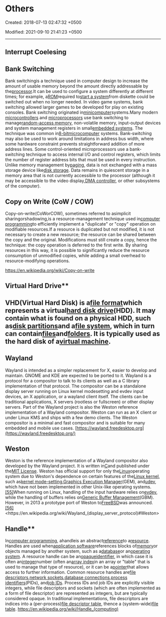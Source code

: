 # Others

Created: 2018-07-13 02:47:32 +0500

Modified: 2021-09-10 21:41:23 +0500

---

## Interrupt Coelesing
## Bank Switching

Bank switchingis a technique used in computer design to increase the amount of usable memory beyond the amount directly addressable by the[processor](https://en.wikipedia.org/wiki/Microprocessor).It can be used to configure a system differently at different times; for example, a[ROM](https://en.wikipedia.org/wiki/Read-only_memory)required to[start a system](https://en.wikipedia.org/wiki/Booting)from diskette could be switched out when no longer needed. In video game systems, bank switching allowed larger games to be developed for play on existing consoles.
Bank switching originated in[minicomputer](https://en.wikipedia.org/wiki/Minicomputer)systems.Many modern [microcontrollers](https://en.wikipedia.org/wiki/Microcontroller) and [microprocessors](https://en.wikipedia.org/wiki/Microprocessor) use bank switching to manage[random-access memory](https://en.wikipedia.org/wiki/Random-access_memory), non-volatile memory, input-output devices and system management registers in small[embedded systems](https://en.wikipedia.org/wiki/Embedded_system). The technique was common in[8-bit](https://en.wikipedia.org/wiki/8-bit)[microcomputer](https://en.wikipedia.org/wiki/Microcomputer) systems. Bank-switching may also be used to work around limitations in address bus width, where some hardware constraint prevents straightforward addition of more address lines. Some control-oriented microprocessors use a bank-switching technique to access internal I/O and control registers, which limits the number of register address bits that must be used in every instruction.
Unlike memory management by[paging](https://en.wikipedia.org/wiki/Paging), data is not exchanged with a mass storage device like[disk storage](https://en.wikipedia.org/wiki/Disk_storage). Data remains in quiescent storage in a memory area that is not currently accessible to the processor (although it may be accessible to the video display,[DMA controller](https://en.wikipedia.org/wiki/Direct_memory_access), or other subsystems of the computer).
## Copy on Write (CoW / COW)

Copy-on-write(CoWorCOW), sometimes referred to asimplicit sharingorshadowing,is a resource-management technique used in[computer programming](https://en.wikipedia.org/wiki/Computer_programming)to efficiently implement a "duplicate" or "copy" operation on modifiable resources.If a resource is duplicated but not modified, it is not necessary to create a new resource; the resource can be shared between the copy and the original. Modifications must still create a copy, hence the technique: the copy operation is deferred to the first write. By sharing resources in this way, it is possible to significantly reduce the resource consumption of unmodified copies, while adding a small overhead to resource-modifying operations.

<https://en.wikipedia.org/wiki/Copy-on-write>

## Virtual Hard Drive**

## VHD(Virtual Hard Disk) is a[file format](https://en.wikipedia.org/wiki/File_format)which represents a virtual[hard disk drive](https://en.wikipedia.org/wiki/Hard_disk_drive)(HDD). It may contain what is found on a physical HDD, such as[disk partitions](https://en.wikipedia.org/wiki/Disk_partition)and a[file system](https://en.wikipedia.org/wiki/File_system), which in turn can contain[files](https://en.wikipedia.org/wiki/Computer_file)and[folders](https://en.wikipedia.org/wiki/Folder_(computing)). It is typically used as the hard disk of a[virtual machine](https://en.wikipedia.org/wiki/Virtual_machine).
## Wayland

Wayland is intended as a simpler replacement for X, easier to develop and maintain. GNOME and KDE are expected to be ported to it.
Wayland is a protocol for a compositor to talk to its clients as well as a C library implementation of that protocol. The compositor can be a standalone display server running on Linux kernel modesetting and evdev input devices, an X application, or a wayland client itself. The clients can be traditional applications, X servers (rootless or fullscreen) or other display servers.
Part of the Wayland project is also the Weston reference implementation of a Wayland compositor. Weston can run as an X client or under Linux KMS and ships with a few demo clients. The Weston compositor is a minimal and fast compositor and is suitable for many embedded and mobile use cases.
[https://wayland.freedesktop.org](https://wayland.freedesktop.org/)
## Weston

Weston is the reference implementation of a Wayland compositor also developed by the Wayland project. It is written in[C](https://en.wikipedia.org/wiki/C_(programming_language))and published under the[MIT License](https://en.wikipedia.org/wiki/MIT_License). Weston has official support for only the[Linux](https://en.wikipedia.org/wiki/Linux)operating system due to Weston's dependence on certain features of the[Linux kernel](https://en.wikipedia.org/wiki/Linux_kernel), such as[kernel mode-setting](https://en.wikipedia.org/wiki/KMS_driver),[Graphics Execution Manager](https://en.wikipedia.org/wiki/Graphics_Execution_Manager)(GEM), and[udev](https://en.wikipedia.org/wiki/Udev), which have not been implemented in other Unix-like operating systems.[[55]](https://en.wikipedia.org/wiki/Wayland_(display_server_protocol)#cite_note-wayland_README-55)When running on Linux, handling of the input hardware relies on[evdev](https://en.wikipedia.org/wiki/Evdev), while the handling of buffers relies on[Generic Buffer Management](https://en.wikipedia.org/wiki/Generic_Buffer_Management)(GBM). However, in 2013 a prototype port of Weston to[FreeBSD](https://en.wikipedia.org/wiki/FreeBSD)was announced.[[56]](https://en.wikipedia.org/wiki/Wayland_(display_server_protocol)#cite_note-Larabel_2013_freebsd-56)
<https://en.wikipedia.org/wiki/Wayland_(display_server_protocol)#Weston>

## Handle**

In[computer programming](https://en.wikipedia.org/wiki/Computer_programming), ahandleis an abstract[reference](https://en.wikipedia.org/wiki/Reference_(computer_science))to a[resource](https://en.wikipedia.org/wiki/System_resource). Handles are used when[application software](https://en.wikipedia.org/wiki/Application_software)references blocks of[memory](https://en.wikipedia.org/wiki/Memory_(computing))or objects managed by another system, such as a[database](https://en.wikipedia.org/wiki/Database)or an[operating system](https://en.wikipedia.org/wiki/Operating_system). A resource handle can be an[opaque](https://en.wikipedia.org/wiki/Opaque_data_type)[identifier](https://en.wikipedia.org/wiki/Identifier), in which case it is often an[integer](https://en.wikipedia.org/wiki/Integer)number (often an[array index](https://en.wikipedia.org/wiki/Array_index)in an array or "table" that is used to manage that type of resource), or it can be a[pointer](https://en.wikipedia.org/wiki/Pointer_(computer_programming))that allows access to further information.
Common resource handles are[file descriptors](https://en.wikipedia.org/wiki/File_descriptor),[network sockets](https://en.wikipedia.org/wiki/Network_socket),[database connections](https://en.wikipedia.org/wiki/Database_connection),[process identifiers](https://en.wikipedia.org/wiki/Process_identifier)(PIDs), and[job IDs](https://en.wikipedia.org/wiki/Job_ID). Process IDs and job IDs are explicitly visible integers, while file descriptors and sockets (which are often implemented as a form of file descriptor) are represented as integers, but are typically considered opaque. In traditional implementations, file descriptors are indices into a (per-process)[file descriptor table](https://en.wikipedia.org/wiki/File_descriptor_table), thence a (system-wide)[file table](https://en.wikipedia.org/wiki/File_table).
<https://en.wikipedia.org/wiki/Handle_(computing)>
